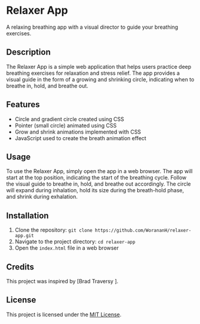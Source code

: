 # Relaxer App

A relaxing breathing app with a visual director to guide your breathing exercises.

## Description

The Relaxer App is a simple web application that helps users practice deep breathing exercises for relaxation and stress relief. The app provides a visual guide in the form of a growing and shrinking circle, indicating when to breathe in, hold, and breathe out.

## Features

- Circle and gradient circle created using CSS
- Pointer (small circle) animated using CSS
- Grow and shrink animations implemented with CSS
- JavaScript used to create the breath animation effect

## Usage

To use the Relaxer App, simply open the app in a web browser. The app will start at the top position, indicating the start of the breathing cycle. Follow the visual guide to breathe in, hold, and breathe out accordingly. The circle will expand during inhalation, hold its size during the breath-hold phase, and shrink during exhalation.

## Installation

1. Clone the repository: `git clone https://github.com/WorananH/relaxer-app.git`
2. Navigate to the project directory: `cd relaxer-app`
3. Open the `index.html` file in a web browser

## Credits

This project was inspired by [Brad Traversy ].

## License

This project is licensed under the [MIT License](LICENSE).
